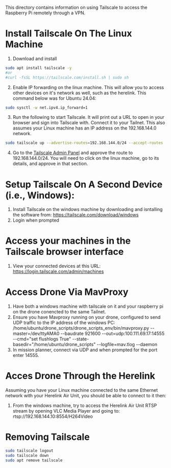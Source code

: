 This directory contains information on using Tailscale to access the Raspberry Pi remotely through a VPN.


# Install Tailscale On The Linux Machine
1. Download and install
```sh
sudo apt install tailscale -y
#or
#curl -fsSL https://tailscale.com/install.sh | sudo sh
```
2. Enable IP forwarding on the linux machine. This will allow you to access other devices on it's network as well, such as the herelink. This command below was for Ubuntu 24.04:
```sh
sudo sysctl -w net.ipv4.ip_forward=1
```
3. Run the following to start Tailscale. It will print out a URL to open in your browser and sign into Tailscale with. Connect it to your Tailnet. This also assumes your Linux machine has an IP address on the 192.168.144.0 network.
```sh
sudo tailscale up --advertise-routes=192.168.144.0/24 --accept-routes
```
4. Go to the [Tailscale Admin Panel](https://login.tailscale.com/admin/machines) and approve the route to 192.168.144.0/24. You will need to click on the linux machine, go to its details, and approve in that section.


# Setup Tailscale On A Second Device (i.e., Windows):
1. Install Tailscale on the windows machine by downloading and isntalling the software from: https://tailscale.com/download/windows
2. Login when prompted


# Access your machines in the Tailscale browser interface
1. View your connected devices at this URL: https://login.tailscale.com/admin/machines

# Access Drone Via MavProxy
1. Have both a windows machine with tailscale on it and your raspberry pi on the drone conencted to the same Tailnet.
2. Ensure you have Mavproxy running on your drone, configured to send UDP traffic to the IP address of the windows PC:
/home/ubuntu/drone_scripts/drone_scripts_env/bin/mavproxy.py --master=/dev/ttyAMA0 --baudrate 921600 --out=udp:100.111.69.17:14555 --cmd="set flushlogs True" --state-basedir="/home/ubuntu/drone_scripts" --logfile=mav.tlog --daemon
3. In mission planner, connect via UDP and when prompted for the port enter 14555.


# Acces Drone Through the Herelink
Assuming you have your Linux machine connected to the same Ethernet network with your Herelink Air Unit, you should be able to connect to it then:
1. From the windows machine, try to access the Herelink Air Unit RTSP stream by opening VLC Media Player and going to: rtsp://192.168.144.10:8554/H264Video

# Removing Tailscale
```sh
sudo tailscale logout
sudo tailscale down
sudo apt remove tailscale
```
